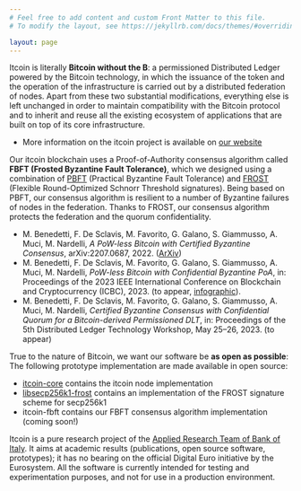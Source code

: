 ```yaml
---
# Feel free to add content and custom Front Matter to this file.
# To modify the layout, see https://jekyllrb.com/docs/themes/#overriding-theme-defaults

layout: page
---
```


Itcoin is literally **Bitcoin without the B**: a permissioned Distributed Ledger powered by the Bitcoin technology, in which the issuance of the token and the operation of the infrastructure is carried out by a distributed federation of nodes.
Apart from these two substantial modifications, everything else is left unchanged in order to maintain compatibility with the Bitcoin protocol and to inherit and reuse all the existing ecosystem of applications that are built on top of its core infrastructure. 

* More information on the itcoin project is available on [our website](https://bankit.art/projects/itcoin-a-digital-currency-prototype)

Our itcoin blockchain uses a Proof-of-Authority consensus algorithm called **FBFT (Frosted Byzantine Fault Tolerance)**, which we designed using a combination of [PBFT](https://pmg.csail.mit.edu/papers/osdi99.pdf) (Practical Byzantine Fault Tolerance) and [FROST](https://eprint.iacr.org/2020/852.pdf) (Flexible Round-Optimized Schnorr Threshold signatures). Being based on PBFT, our consensus algorithm is resilient to a number of Byzantine failures of nodes in the federation. Thanks to FROST, our consensus algorithm protects the federation and the quorum confidentiality. 

* M. Benedetti, F. De Sclavis, M. Favorito, G. Galano, S. Giammusso, A. Muci, M. Nardelli, *A PoW-less Bitcoin with Certified Byzantine Consensus*, arXiv:2207.0687, 2022. ([ArXiv](https://arxiv.org/abs/2207.06870))
* M. Benedetti, F. De Sclavis, M. Favorito, G. Galano, S. Giammusso, A. Muci, M. Nardelli, *PoW-less Bitcoin with Confidential Byzantine PoA*, in: Proceedings of the 2023 IEEE International Conference on Blockchain and Cryptocurrency (ICBC), 2023. (to appear, [infographic](assets/IEEE_ICBC_2023_Poster.pdf)).
*  M. Benedetti, F. De Sclavis, M. Favorito, G. Galano, S. Giammusso, A. Muci, M. Nardelli, *Certified Byzantine Consensus with Confidential Quorum for a Bitcoin-derived Permissioned DLT*, in: Proceedings of the 5th Distributed Ledger Technology Workshop, May 25–26, 2023. (to appear)

True to the nature of Bitcoin, we want our software be **as open as possible**: The following prototype implementation are made available in open source:

* [itcoin-core](https://github.com/bancaditalia/itcoin-core) contains the itcoin node implementation
* [libsecp256k1-frost](https://github.com/bancaditalia/libsecp256k1-frost) contains an implementation of the FROST signature scheme for secp256k1
* itcoin-fbft contains our FBFT consensus algorithm implementation (coming soon!)
<!-- [itcoin-fbft](https://github.com/bancaditalia/itcoin-fbft)  -->

Itcoin is a pure research project of the [Applied Research Team of Bank of Italy](https://bankit.art/). It aims at academic results (publications, open source software, prototypes); it has no bearing on the official Digital Euro initiative by the Eurosystem. All the software is currently intended for testing and experimentation purposes, and not for use in a production environment.
